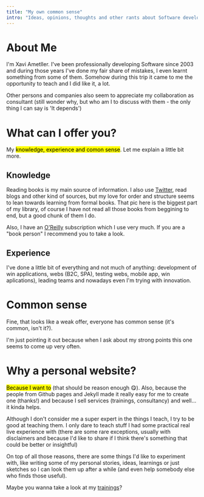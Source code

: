 ```yaml
---
title: "My own common sense"
intro: "Ideas, opinions, thoughts and other rants about Software development"
---
```


# About Me
I'm Xavi Ametller. I've been professionally developing Software since 2003 and during those years I've done my fair share of mistakes, I even learnt something from some of them. Somehow during this trip it came to me the opportunity to teach and I did like it, a lot.

Other persons and companies also seem to appreciate my collaboration as consultant (still wonder why, but who am I to discuss with them - the only thing I can say is 'It depends')

# What can I offer you?
My <mark>knowledge, experience and comon sense</mark>. Let me explain a little bit more.

## Knowledge
Reading books is my main source of information. I also use <a href="https://twitter.com/XaviADev">Twitter</a>, read blogs and other kind of sources, but my love for order and structure seems to lean towards learning from formal books. That pic here is the biggest part of my library, of course I have not read all those books from beggining to end, but a good chunk of them I do.

Also, I have an [O'Reilly](https://www.oreilly.com/) subscription which I use very much. If you are a "book person" I recommend you to take a look.

## Experience

I've done a little bit of everything and not much of anything: development of win applications, webs (B2C, SPA), testing webs, mobile app, win aplications), leading teams and nowadays even I'm trying with innovation.

# Common sense
Fine, that looks like a weak offer, everyone has common sense (it's common, isn't it?).

I'm just pointing it out because when I ask about my strong points this one seems to come up very often. 
 
# Why a personal website?
<mark>Because I want to</mark> (that should be reason enough 😋). Also, because the people from Github pages and Jekyll made it really easy for me to create one (thanks!) and because I sell services (trainings, consultancy) and well... it kinda helps.


Although I don't consider me a super expert in the things I teach, I try to be good at teaching them. I only dare to teach stuff I had some practical real live experience with (there are some rare exceptions, usually with disclaimers and because I'd like to share if I think there's something that could be better or insightful)

On top of all those reasons, there are some things I'd like to experiment with, like writing some of my personal stories, ideas, learnings or just sketches so I can look them up after a while (and even help somebody else who finds those useful).

Maybe you wanna take a look at my [trainings](/trainings)?
